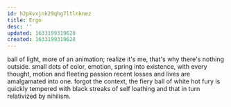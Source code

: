 ```yaml
---
id: h2pkvxjnk29qhg7ltlnknez
title: Ergo
desc: ''
updated: 1633199319628
created: 1633199319628
---
```


ball of light, more of an animation;
realize it's me, that's why there's nothing outside.
small dots of color, emotion, spring into existence, with every thought, motion and fleeting passion recent losses and lives are amalgamated into one.
forgot the context, the fiery ball of white hot fury is quickly tempered with black streaks of self loathing and that in turn relativized by nihilism.
